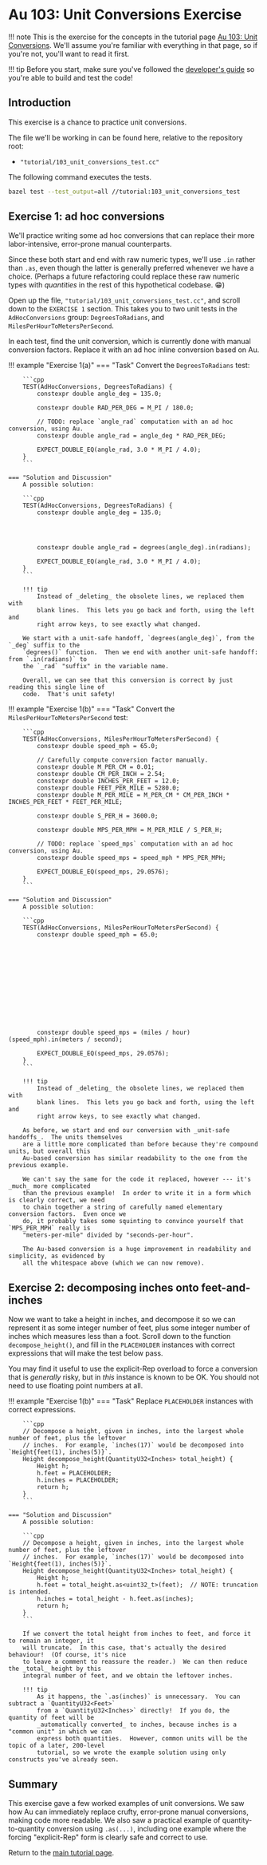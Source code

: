 # Au 103: Unit Conversions Exercise

!!! note
    This is the exercise for the concepts in the tutorial page [Au 103: Unit
    Conversions](../103-unit-conversions.md). We'll assume you're familiar with everything in that
    page, so if you're not, you'll want to read it first.

!!! tip
    Before you start, make sure you've followed the [developer's guide](../../develop.md) so you're
    able to build and test the code!

## Introduction

This exercise is a chance to practice unit conversions.

The file we'll be working in can be found here, relative to the repository root:

- `"tutorial/103_unit_conversions_test.cc"`

The following command executes the tests.

```sh
bazel test --test_output=all //tutorial:103_unit_conversions_test
```

## Exercise 1: ad hoc conversions

We'll practice writing some ad hoc conversions that can replace their more labor-intensive,
error-prone manual counterparts.

Since these both start and end with raw numeric types, we'll use `.in` rather than `.as`, even
though the latter is generally preferred whenever we have a choice.  (Perhaps a future refactoring
could replace these raw numeric types with _quantities_ in the rest of this hypothetical
codebase. :grin:)

Open up the file, `"tutorial/103_unit_conversions_test.cc"`, and scroll down to the `EXERCISE 1`
section.  This takes you to two unit tests in the `AdHocConversions` group: `DegreesToRadians`, and
`MilesPerHourToMetersPerSecond`.

In each test, find the unit conversion, which is currently done with manual conversion factors.
Replace it with an ad hoc inline conversion based on Au.

!!! example "Exercise 1(a)"
    === "Task"
        Convert the `DegreesToRadians` test:

        ```cpp
        TEST(AdHocConversions, DegreesToRadians) {
            constexpr double angle_deg = 135.0;

            constexpr double RAD_PER_DEG = M_PI / 180.0;

            // TODO: replace `angle_rad` computation with an ad hoc conversion, using Au.
            constexpr double angle_rad = angle_deg * RAD_PER_DEG;

            EXPECT_DOUBLE_EQ(angle_rad, 3.0 * M_PI / 4.0);
        }
        ```

    === "Solution and Discussion"
        A possible solution:

        ```cpp
        TEST(AdHocConversions, DegreesToRadians) {
            constexpr double angle_deg = 135.0;




            constexpr double angle_rad = degrees(angle_deg).in(radians);

            EXPECT_DOUBLE_EQ(angle_rad, 3.0 * M_PI / 4.0);
        }
        ```

        !!! tip
            Instead of _deleting_ the obsolete lines, we replaced them with
            blank lines.  This lets you go back and forth, using the left and
            right arrow keys, to see exactly what changed.

        We start with a unit-safe handoff, `degrees(angle_deg)`, from the `_deg` suffix to the
        `degrees()` function.  Then we end with another unit-safe handoff: from `.in(radians)` to
        the `_rad` "suffix" in the variable name.

        Overall, we can see that this conversion is correct by just reading this single line of
        code.  That's unit safety!

!!! example "Exercise 1(b)"
    === "Task"
        Convert the `MilesPerHourToMetersPerSecond` test:

        ```cpp
        TEST(AdHocConversions, MilesPerHourToMetersPerSecond) {
            constexpr double speed_mph = 65.0;

            // Carefully compute conversion factor manually.
            constexpr double M_PER_CM = 0.01;
            constexpr double CM_PER_INCH = 2.54;
            constexpr double INCHES_PER_FEET = 12.0;
            constexpr double FEET_PER_MILE = 5280.0;
            constexpr double M_PER_MILE = M_PER_CM * CM_PER_INCH * INCHES_PER_FEET * FEET_PER_MILE;

            constexpr double S_PER_H = 3600.0;

            constexpr double MPS_PER_MPH = M_PER_MILE / S_PER_H;

            // TODO: replace `speed_mps` computation with an ad hoc conversion, using Au.
            constexpr double speed_mps = speed_mph * MPS_PER_MPH;

            EXPECT_DOUBLE_EQ(speed_mps, 29.0576);
        }
        ```

    === "Solution and Discussion"
        A possible solution:

        ```cpp
        TEST(AdHocConversions, MilesPerHourToMetersPerSecond) {
            constexpr double speed_mph = 65.0;













            constexpr double speed_mps = (miles / hour)(speed_mph).in(meters / second);

            EXPECT_DOUBLE_EQ(speed_mps, 29.0576);
        }
        ```

        !!! tip
            Instead of _deleting_ the obsolete lines, we replaced them with
            blank lines.  This lets you go back and forth, using the left and
            right arrow keys, to see exactly what changed.

        As before, we start and end our conversion with _unit-safe handoffs_.  The units themselves
        are a little more complicated than before because they're compound units, but overall this
        Au-based conversion has similar readability to the one from the previous example.

        We can't say the same for the code it replaced, however --- it's _much_ more complicated
        than the previous example!  In order to write it in a form which is clearly correct, we need
        to chain together a string of carefully named elementary conversion factors.  Even once we
        do, it probably takes some squinting to convince yourself that `MPS_PER_MPH` really is
        "meters-per-mile" divided by "seconds-per-hour".

        The Au-based conversion is a huge improvement in readability and simplicity, as evidenced by
        all the whitespace above (which we can now remove).

## Exercise 2: decomposing inches onto feet-and-inches

Now we want to take a height in inches, and decompose it so we can represent it as some integer
number of feet, plus some integer number of inches which measures less than a foot.  Scroll down to
the function `decompose_height()`, and fill in the `PLACEHOLDER` instances with correct expressions
that will make the test below pass.

You may find it useful to use the explicit-Rep overload to force a conversion that is _generally_
risky, but in _this_ instance is known to be OK.  You should not need to use floating point
numbers at all.

!!! example "Exercise 1(b)"
    === "Task"
        Replace `PLACEHOLDER` instances with correct expressions.

        ```cpp
        // Decompose a height, given in inches, into the largest whole number of feet, plus the leftover
        // inches.  For example, `inches(17)` would be decomposed into `Height{feet(1), inches(5)}`.
        Height decompose_height(QuantityU32<Inches> total_height) {
            Height h;
            h.feet = PLACEHOLDER;
            h.inches = PLACEHOLDER;
            return h;
        }
        ```

    === "Solution and Discussion"
        A possible solution:

        ```cpp
        // Decompose a height, given in inches, into the largest whole number of feet, plus the leftover
        // inches.  For example, `inches(17)` would be decomposed into `Height{feet(1), inches(5)}`.
        Height decompose_height(QuantityU32<Inches> total_height) {
            Height h;
            h.feet = total_height.as<uint32_t>(feet);  // NOTE: truncation is intended.
            h.inches = total_height - h.feet.as(inches);
            return h;
        }
        ```

        If we convert the total height from inches to feet, and force it to remain an integer, it
        will truncate.  In this case, that's actually the desired behaviour!  (Of course, it's nice
        to leave a comment to reassure the reader.)  We can then reduce the _total_ height by this
        integral number of feet, and we obtain the leftover inches.

        !!! tip
            As it happens, the `.as(inches)` is unnecessary.  You can subtract a `QuantityU32<Feet>`
            from a `QuantityU32<Inches>` directly!  If you do, the quantity of feet will be
            _automatically converted_ to inches, because inches is a "common unit" in which we can
            express both quantities.  However, common units will be the topic of a later, 200-level
            tutorial, so we wrote the example solution using only constructs you've already seen.

## Summary

This exercise gave a few worked examples of unit conversions.  We saw how Au can immediately replace
crufty, error-prone manual conversions, making code more readable.  We also saw a practical example
of quantity-to-quantity conversion using `.as(...)`, including one example where the forcing
"explicit-Rep" form is clearly safe and correct to use.

Return to the [main tutorial page](../103-unit-conversions.md).
